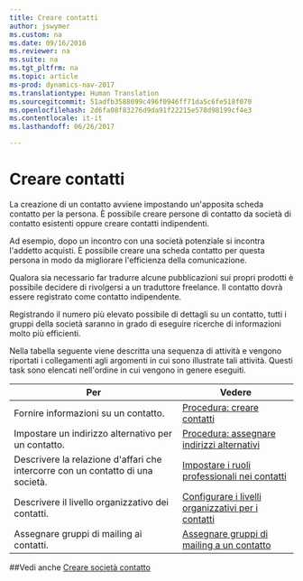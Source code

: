 ```yaml
---
title: Creare contatti
author: jswymer
ms.custom: na
ms.date: 09/16/2016
ms.reviewer: na
ms.suite: na
ms.tgt_pltfrm: na
ms.topic: article
ms-prod: dynamics-nav-2017
ms.translationtype: Human Translation
ms.sourcegitcommit: 51adfb3588099c496f0946ff71da5c6fe518f070
ms.openlocfilehash: 2d6fa08f83276d9da91f22215e578d98199cf4e3
ms.contentlocale: it-it
ms.lasthandoff: 06/26/2017

---
```

# <a name="create-contact-persons"></a>Creare contatti
La creazione di un contatto avviene impostando un'apposita scheda contatto per la persona. È possibile creare persone di contatto da società di contatto esistenti oppure creare contatti indipendenti.

Ad esempio, dopo un incontro con una società potenziale si incontra l'addetto acquisti. È possibile creare una scheda contatto per questa persona in modo da migliorare l'efficienza della comunicazione.

Qualora sia necessario far tradurre alcune pubblicazioni sui propri prodotti è possibile decidere di rivolgersi a un traduttore freelance. Il contatto dovrà essere registrato come contatto indipendente.

Registrando il numero più elevato possibile di dettagli su un contatto, tutti i gruppi della società saranno in grado di eseguire ricerche di informazioni molto più efficienti.

Nella tabella seguente viene descritta una sequenza di attività e vengono riportati i collegamenti agli argomenti in cui sono illustrate tali attività. Questi task sono elencati nell'ordine in cui vengono in genere eseguiti.

|Per |Vedere |
|---|----|
|Fornire informazioni su un contatto.|[Procedura: creare contatti](marketing-how-create-contact-persons.md)|
|Impostare un indirizzo alternativo per un contatto.|[Procedura: assegnare indirizzi alternativi](marketing-how-assign-alternative-address.md)|
|Descrivere la relazione d'affari che intercorre con un contatto di una società.|[Impostare i ruoli professionali nei contatti](marketing-job-responsibilities.md)|
|Descrivere il livello organizzativo dei contatti.|[Configurare i livelli organizzativi per i contatti](marketing-organizational-levels.md)|
|Assegnare gruppi di mailing ai contatti.|[Assegnare gruppi di mailing a un contatto](marketing-mailing-groups.md#assign-mailing-groups-to-a-contact)|

##<a name="see-also"></a>Vedi anche
[Creare società contatto](marketing-create-contact-companies.md)

